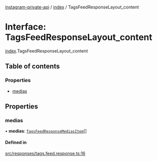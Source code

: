 [instagram-private-api](../../README.md) / [index](../../modules/index.md) / TagsFeedResponseLayout_content

# Interface: TagsFeedResponseLayout\_content

[index](../../modules/index.md).TagsFeedResponseLayout_content

## Table of contents

### Properties

- [medias](TagsFeedResponseLayout_content.md#medias)

## Properties

### medias

• **medias**: [`TagsFeedResponseMediasItem`](TagsFeedResponseMediasItem.md)[]

#### Defined in

[src/responses/tags.feed.response.ts:16](https://github.com/Nerixyz/instagram-private-api/blob/0e0721c/src/responses/tags.feed.response.ts#L16)
